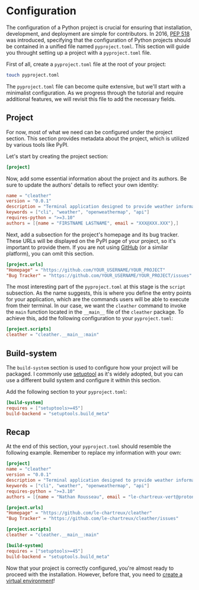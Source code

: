 # Configuration

The configuration of a Python project is crucial for ensuring that installation, development, and deployment are simple for contributors.
In 2016, [PEP 518](https://peps.python.org/pep-0518/) was introduced, specifying that the configuration of Python projects should be contained in a unified file named `pyproject.toml`.
This section will guide you throught setting up a project with a `pyproject.toml` file.

First of all, create a `pyproject.toml` file at the root of your project:

```sh
touch pyproject.toml
```

The `pyproject.toml` file can become quite extensive, but we'll start with a minimalist configuration.
As we progress through the tutorial and require additional features, we will revisit this file to add the necessary fields.

## Project

For now, most of what we need can be configured under the project section.
This section provides metadata about the project, which is utilized by various tools like PyPI.

Let's start by creating the project section:

```toml
[project]
```

Now, add some essential information about the project and its authors.
Be sure to update the authors' details to reflect your own identity:

```toml
name = "cleather"
version = "0.0.1"
description = "Terminal application designed to provide weather information for any location using the OpenWeatherMap API."
keywords = ["cli", "weather", "openweathermap", "api"]
requires-python = ">=3.10"
authors = [{name = "FIRSTNAME LASTNAME", email = "XXX@XXX.XXX"},]
```

Next, add a subsection for the project's homepage and its bug tracker.
These URLs will be displayed on the PyPI page of your project, so it's important to provide them.
If you are not using [GitHub](https://github.com/) (or a similar platform), you can omit this section.

```toml
[project.urls]
"Homepage" = "https://github.com/YOUR_USERNAME/YOUR_PROJECT"
"Bug Tracker" = "https://github.com/YOUR_USERNAME/YOUR_PROJECT/issues"
```

The most interesting part of the `pyproject.toml` at this stage is the `script` subsection.
As the name suggests, this is where you define the entry points for your application, which are the commands users will be able to execute from their terminal.
In our case, we want the `cleather` command to invoke the `main` function located in the `__main__` file of the `cleather` package.
To achieve this, add the following configuration to your `pyproject.toml`:

```toml
[project.scripts]
cleather = "cleather.__main__:main"
```

## Build-system

The `build-system` section is used to configure how your project will be packaged.
I commonly use [setuptool](https://setuptools.pypa.io/en/latest/userguide/pyproject_config.html) as it's widely adopted, but you can use a different build system and configure it within this section.

Add the following section to your `pyproject.toml`:

```toml
[build-system]
requires = ["setuptools>=45"]
build-backend = "setuptools.build_meta"
```

## Recap

At the end of this section, your `pyproject.toml` should resemble the following example.
Remember to replace my information with your own:

```toml
[project]
name = "cleather"
version = "0.0.1"
description = "Terminal application designed to provide weather information for any location using the OpenWeatherMap API."
keywords = ["cli", "weather", "openweathermap", "api"]
requires-python = ">=3.10"
authors = [{name = "Nathan Rousseau", email = "le-chartreux-vert@protonmail.com"},]

[project.urls]
"Homepage" = "https://github.com/le-chartreux/cleather"
"Bug Tracker" = "https://github.com/le-chartreux/cleather/issues"

[project.scripts]
cleather = "cleather.__main__:main"

[build-system]
requires = ["setuptools>=45"]
build-backend = "setuptools.build_meta"
```

Now that your project is correctly configured, you're almost ready to proceed with the installation.
However, before that, you need to [create a virtual environment](virtual-environment.md)!
